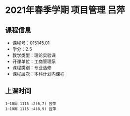 # 2021年春季学期 项目管理 吕萍






## 课程信息

- 课程号：015145.01
- 学分：2.5
- 教学类型：理论实验课
- 开课单位：工商管理系
- 课程类别：专业选修
- 课程层次：本科计划内课程

## 上课时间

```
1~10周 1115 :2(6,7) 吕萍
1~10周 1115 :4(8,9) 吕萍
```

